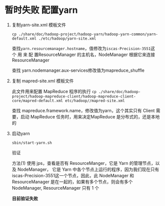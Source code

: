 # 暂时失败 配置yarn

1. 复制yarn-site.xml 模板文件

   `cp ./share/doc/hadoop-project/hadoop-yarn/hadoop-yarn-common/yarn-default.xml ./etc/hadoop/yarn-site.xml `

   查找`yarn.resourcemanager.hostname`，值修改为`iscas-Precision-3551`这 个 用 来 配 置ResourceManager 的主机名，NodeManager 根据它来连接 ResourceManager

   查找 yarn.nodemanager.aux-services修改值为mapreduce_shuffle

2. 复制 mapred-site.xml 模板文件

   此文件用来配置 MapReduce 程序的执行 `cp ./share/doc/hadoop-project/hadoop-mapreduce-client/hadoop-mapreduce-client-core/mapred-default.xml etc/hadoop//mapred-site.xml`

   查找 mapreduce.framework.name，修改值为yarn，这个其实只有 Client 需要，启动 MapReduce 任务时，用来决定MapReduce 是分布式的，还是本地的

3. 启动yarn

   `sbin/start-yarn.sh`

   验证

   方法(1) 使用 jps，查看是否有 ResourceManger，它是 Yarn 的管理节点，以及 NodeManager， 它是 Yarn 中各个节点上运行的程序，因为我们现在只有 iscas-Precision-3551这一个节点，因此，此 NodeManager 和 ResourceManager 是在一起的，如果有多个节点，则会有多个 NodeManager, ResourceManager 只有 1 个

   **目前验证失败**

